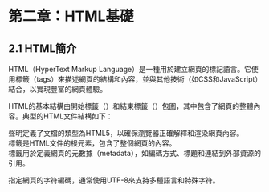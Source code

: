 # 第二章：HTML基礎

## 2.1 HTML簡介

HTML（HyperText Markup Language）是一種用於建立網頁的標記語言。它使用標籤（tags）來描述網頁的結構和內容，並與其他技術（如CSS和JavaScript）結合，以實現豐富的網頁體驗。<br/>

HTML的基本結構由開始標籤（<html>）和結束標籤（</html>）包圍，其中包含了網頁的整體內容。典型的HTML文件結構如下：

<!DOCTYPE html>
<html>
<head>
  <meta charset="UTF-8">
  <title>網頁標題</title>
</head>
<body>
  <!-- 網頁內容 -->
</body>
</html>

<!DOCTYPE html>聲明定義了文檔的類型為HTML5，以確保瀏覽器正確解釋和渲染網頁內容。<br/>

<html>標籤是HTML文件的根元素，包含了整個網頁的內容。<br/>

<head>標籤用於定義網頁的元數據（metadata），如編碼方式、標題和連結到外部資源的引用。<br/>

<meta charset="UTF-8">指定網頁的字符編碼，通常使用UTF-8來支持多種語言和特殊字符。<br/>

<title>標籤定義了網頁的標題，顯示在瀏覽器的標籤欄或標籤頁上。<br/>

<body>標籤包含了實際顯示在網頁上的內容，如文本、圖像、連結等。<br/>

在<body>標籤中，我們可以使用各種HTML標籤來組織和格式化網頁內容。例如：

<h1>標題</h1>
<p>段落文本</p>
<a href="https://www.example.com">連結</a>
<img src="image.jpg" alt="圖片">

<h1>是標題標籤，用於定義一級標題。可以使用<h2>到<h6>定義其他級別的標題。

<p>是段落標籤，用於包裝文本段落。

<a>是連結標籤，用於創建超連結到指定URL。

<img>是圖片標籤，用於插入圖像到網頁中，通過src屬性指定圖片的URL，並通過alt屬性提供替代文本。

除了上述標籤之外，HTML還提供了許多其他標籤和屬性，用於定義表格、表單、列表、多媒體等各種內容和功能。

HTML是一種標記語言，通過使用標籤來描述網頁結構和內容，並為其提供語義化的信息。合理使用HTML標籤可以改善網頁的可讀性、可訪問性和搜索引擎優化（SEO）。

在HTML中，我們可以使用CSS（層疊樣式表）來美化網頁的外觀和布局，並使用JavaScript來實現交互性和動態效果。

HTML是網站開發的基礎，掌握HTML的基本結構和常用標籤是進行網站設計的第一步。

後續的章節將介紹CSS和JavaScript，以及它們如何與HTML結合使用來創建動態和交互式的網頁。
